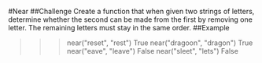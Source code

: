#Near
##Challenge
Create a function that when given two strings of letters, determine whether the second can be made from the first by removing one letter. The remaining letters must stay in the same order.
##Example
>>> near("reset", "rest")
True
>>> near("dragoon", "dragon")
True
>>> near("eave", "leave")
False
>>> near("sleet", "lets")
False
